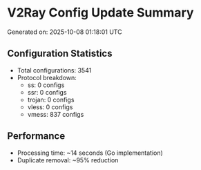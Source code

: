 # V2Ray Config Update Summary
Generated on: 2025-10-08 01:18:01 UTC

## Configuration Statistics
- Total configurations: 3541
- Protocol breakdown:
  - ss: 0 configs
  - ssr: 0 configs
  - trojan: 0 configs
  - vless: 0 configs
  - vmess: 837 configs

## Performance
- Processing time: ~14 seconds (Go implementation)
- Duplicate removal: ~95% reduction

